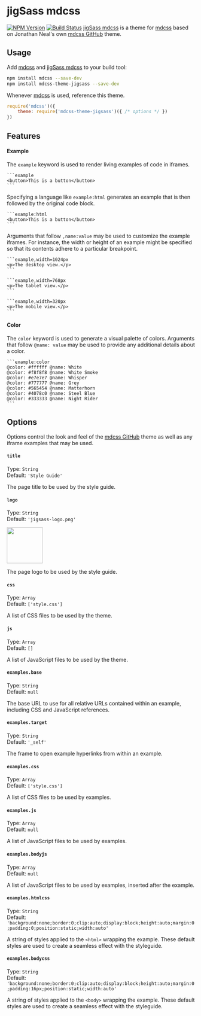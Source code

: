 # jigSass mdcss

[![NPM Version][npm-img]][npm] [![Build Status][ci-img]][ci]
[jigSass mdcss] is a theme for [mdcss] based on Jonathan Neal's own
[mdcss GitHub](https://github.com/jonathantneal/mdcss-theme-github) theme. 
## Usage

Add [mdcss] and [jigSass mdcss] to your build tool:  

```bash
npm install mdcss --save-dev
npm install mdcss-theme-jigsass --save-dev
```

Whenever [mdcss] is used, reference this theme.

```js
require('mdcss')({
	theme: require('mdcss-theme-jigsass')({ /* options */ })
})
```

## Features

#### Example

The `example` keyword is used to render living examples of code in iframes.

	```example
	<button>This is a button</button>
	```

Specifying a language like `example:html` generates an example that is then followed by the original code block.

	```example:html
	<button>This is a button</button>
	```

Arguments that follow `,name:value` may be used to customize the example iframes. For instance, the width or height of an example might be specified so that its contents adhere to a particular breakpoint.

	```example,width=1024px
	<p>The desktop view.</p>
	```

	```example,width=768px
	<p>The tablet view.</p>
	```

	```example,width=320px
	<p>The mobile view.</p>
	```

#### Color

The `color` keyword is used to generate a visual palette of colors. Arguments that follow `@name: value` may be used to provide any additional details about a color.

	```example:color
	@color: #ffffff @name: White
	@color: #f8f8f8 @name: White Smoke
	@color: #e7e7e7 @name: Whisper
	@color: #777777 @name: Grey
	@color: #565454 @name: Matterhorn
	@color: #4078c0 @name: Steel Blue
	@color: #333333 @name: Night Rider
	```


## Options

Options control the look and feel of the [mdcss GitHub] theme as well as any iframe examples that may be used.

#### `title`

Type: `String`  
Default: `'Style Guide'`

The page title to be used by the style guide.

#### `logo`

Type: `String`  
Default: `'jigsass-logo.png'`

<img src="https://txhawks.github.io/mdcss-theme-jigsass/demo/jigsass-logo.png" width="96" height="96">

The page logo to be used by the style guide.

#### `css`

Type: `Array`  
Default: `['style.css']`

A list of CSS files to be used by the theme.

#### `js`

Type: `Array`  
Default: `[]`

A list of JavaScript files to be used by the theme.

#### `examples.base`

Type:    `String`  
Default: `null`

The base URL to use for all relative URLs contained within an example,
including CSS and JavaScript references.

#### `examples.target`

Type:    `String`  
Default: `'_self'`

The frame to open example hyperlinks from within an example.

#### `examples.css`

Type:    `Array`  
Default: `['style.css']`

A list of CSS files to be used by examples.

#### `examples.js`

Type:    `Array`  
Default: `null`

A list of JavaScript files to be used by examples.

#### `examples.bodyjs`

Type:    `Array`  
Default: `null`

A list of JavaScript files to be used by examples, inserted after the example.

#### `examples.htmlcss`

Type:    `String`  
Default: `'background:none;border:0;clip:auto;display:block;height:auto;margin:0;padding:0;position:static;width:auto'`

A string of styles applied to the `<html>` wrapping the example. These default styles are used to create a seamless effect with the styleguide.

#### `examples.bodycss`

Type:    `String`  
Default: `'background:none;border:0;clip:auto;display:block;height:auto;margin:0;padding:16px;position:static;width:auto'`

A string of styles applied to the `<body>` wrapping the example. These default styles are used to create a seamless effect with the styleguide.

[ci]:      https://travis-ci.org/txhawks/mdcss-theme-jigsass
[ci-img]:  https://img.shields.io/travis/txhawks/mdcss-theme-jigsass.svg
[npm]:     https://www.npmjs.com/package/mdcss-theme-jigsass
[npm-img]: https://img.shields.io/npm/v/mdcss-theme-jigsass.svg
[mdcss]:   https://github.com/jonathantneal/mdcss

[jigSass mdcss]: https://github.com/TxHawks/mdcss-theme-jigsass 
[mdcss GitHub]: https://github.com/jonathantneal/mdcss-theme-github
